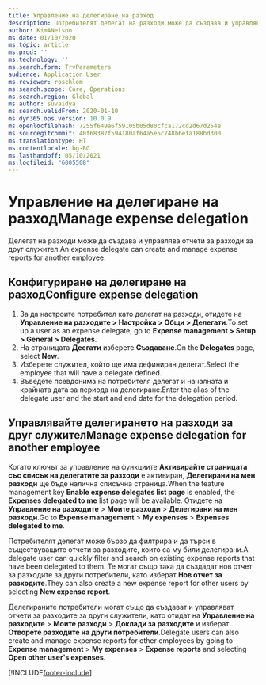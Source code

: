 ```yaml
---
title: Управление на делегиране на разход
description: Потребителят делегат на разходи може да създава и управлява отчети за разходи за друг служител в организацията.
author: KimANelson
ms.date: 01/10/2020
ms.topic: article
ms.prod: ''
ms.technology: ''
ms.search.form: TrvParameters
audience: Application User
ms.reviewer: roschlom
ms.search.scope: Core, Operations
ms.search.region: Global
ms.author: suvaidya
ms.search.validFrom: 2020-01-10
ms.dyn365.ops.version: 10.0.9
ms.openlocfilehash: 7255f649a6f59105b05d80cfca172cd2d67d254e
ms.sourcegitcommit: 40f68387f594180af64a5e5c748b6efa188bd300
ms.translationtype: HT
ms.contentlocale: bg-BG
ms.lasthandoff: 05/10/2021
ms.locfileid: "6005508"
---
```

# <a name="manage-expense-delegation"></a><span data-ttu-id="e6bb0-103">Управление на делегиране на разход</span><span class="sxs-lookup"><span data-stu-id="e6bb0-103">Manage expense delegation</span></span>

<span data-ttu-id="e6bb0-104">Делегат на разходи може да създава и управлява отчети за разходи за друг служител.</span><span class="sxs-lookup"><span data-stu-id="e6bb0-104">An expense delegate can create and manage expense reports for another employee.</span></span>

## <a name="configure-expense-delegation"></a><span data-ttu-id="e6bb0-105">Конфигуриране на делегиране на разход</span><span class="sxs-lookup"><span data-stu-id="e6bb0-105">Configure expense delegation</span></span>

1. <span data-ttu-id="e6bb0-106">За да настроите потребител като делегат на разходи, отидете на **Управление на разходите > Настройка > Общи > Делегати**.</span><span class="sxs-lookup"><span data-stu-id="e6bb0-106">To set up a user as an expense delegate, go to **Expense management > Setup > General > Delegates**.</span></span>
2. <span data-ttu-id="e6bb0-107">На страницата **Деегати** изберете **Създаване**.</span><span class="sxs-lookup"><span data-stu-id="e6bb0-107">On the **Delegates** page, select **New**.</span></span>
3. <span data-ttu-id="e6bb0-108">Изберете служител, който ще има дефиниран делегат.</span><span class="sxs-lookup"><span data-stu-id="e6bb0-108">Select the employee that will have a delegate defined.</span></span> 
4. <span data-ttu-id="e6bb0-109">Въведете псевдонима на потребителя делегат и началната и крайната дата за периода на делегиране.</span><span class="sxs-lookup"><span data-stu-id="e6bb0-109">Enter the alias of the delegate user and the start and end date for the delegation period.</span></span>

## <a name="manage-expense-delegation-for-another-employee"></a><span data-ttu-id="e6bb0-110">Управлявайте делегирането на разходи за друг служител</span><span class="sxs-lookup"><span data-stu-id="e6bb0-110">Manage expense delegation for another employee</span></span>

<span data-ttu-id="e6bb0-111">Когато ключът за управление на функциите **Активирайте страницата със списък на делегатите за разходи** е активиран, **Делегирани на мен разходи** ще бъде налична списъчна страница.</span><span class="sxs-lookup"><span data-stu-id="e6bb0-111">When the feature management key **Enable expense delegates list page** is enabled, the **Expenses delegated to me** list page will be available.</span></span> <span data-ttu-id="e6bb0-112">Отидете на **Управление на разходите** > **Моите разходи** > **Делегирани на мен разходи**.</span><span class="sxs-lookup"><span data-stu-id="e6bb0-112">Go to **Expense management** > **My expenses** > **Expenses delegated to me**.</span></span>

<span data-ttu-id="e6bb0-113">Потребителят делегат може бързо да филтрира и да търси в съществуващите отчети за разходите, които са му били делегирани.</span><span class="sxs-lookup"><span data-stu-id="e6bb0-113">A delegate user can quickly filter and search on existing expense reports that have been delegated to them.</span></span> <span data-ttu-id="e6bb0-114">Те могат също така да създадат нов отчет за разходите за други потребители, като изберат **Нов отчет за разходите**.</span><span class="sxs-lookup"><span data-stu-id="e6bb0-114">They can also create a new expense report for other users by selecting **New expense report**.</span></span>

<span data-ttu-id="e6bb0-115">Делегираните потребители могат също да създават и управляват отчети за разходите за други служители, като отидат на **Управление на разходите** > **Моите разходи** > **Доклади за разходите** и изберат **Отворете разходите на други потребители**.</span><span class="sxs-lookup"><span data-stu-id="e6bb0-115">Delegate users can also create and manage expense reports for other employees by going to **Expense management** > **My expenses** > **Expense reports** and selecting **Open other user's expenses**.</span></span>


[!INCLUDE[footer-include](../includes/footer-banner.md)]